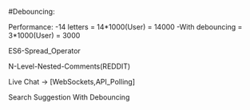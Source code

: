 #Debouncing:

Performance:
-14 letters = 14\*1000(User) = 14000
-With debouncing = 3\*1000(User) = 3000

ES6-Spread_Operator

N-Level-Nested-Comments(REDDIT)

Live Chat -> [WebSockets,API_Polling]

Search Suggestion With Debouncing

